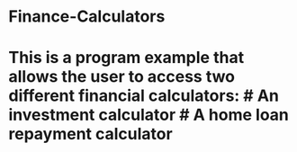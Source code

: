 # Finance-Calculators
# This is a program example that allows the user to access two different financial calculators: # An investment calculator # A home loan repayment calculator
